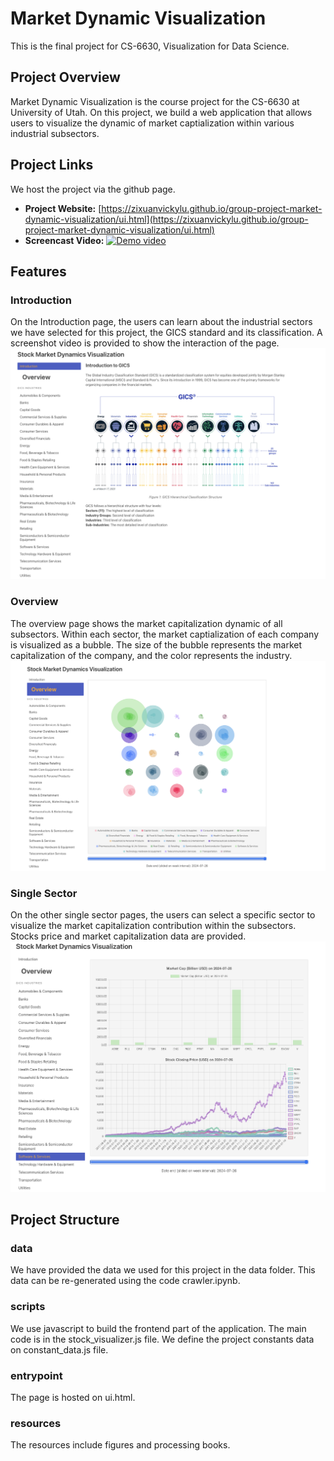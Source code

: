 # Market Dynamic Visualization
This is the final project for CS-6630, Visualization for Data Science.

## Project Overview
Market Dynamic Visualization is the course project for the  CS-6630 at University of Utah. On this project, we build a web application that allows users to visualize the dynamic of market captialization within various industrial subsectors. 

## Project Links
We host the project via the github page.
- **Project Website:** [https://zixuanvickylu.github.io/group-project-market-dynamic-visualization/ui.html](https://zixuanvickylu.github.io/group-project-market-dynamic-visualization/ui.html)
- **Screencast Video:** [![Demo video](https://res.cloudinary.com/marcomontalbano/image/upload/v1733520725/video_to_markdown/images/youtube--GHmokI53gSQ-c05b58ac6eb4c4700831b2b3070cd403.jpg)](https://www.youtube.com/watch?v=GHmokI53gSQ "Demo video")


## Features
### Introduction
On the Introduction page, the users can learn about the industrial sectors we have selected for this project, the GICS standard and its classification. A screenshot video is provided to show the interaction of the page.
![Introduction Page](./fig/introduction.png)
### Overview
The overview page shows the market capitalization dynamic of all subsectors. Within each sector, the market captialization of each company is visualized as a bubble. The size of the bubble represents the market capitalization of the company, and the color represents the industry.
![Overview Page](./fig/overview.png)
### Single Sector
On the other single sector pages, the users can select a specific sector to visualize the market capitalization contribution within the subsectors. Stocks price and market capitalization data are provided.
![Single Sector Page](./fig/subsector.png)
## Project Structure
### data
We have provided the data we used for this project in the data folder. This data can be re-generated using the code crawler.ipynb.
### scripts
We use javascript to build the frontend part of the application. The main code is in the stock_visualizer.js file. We define the project constants data on constant_data.js file.
### entrypoint
The page is hosted on ui.html.
### resources
The resources include figures and processing books.

